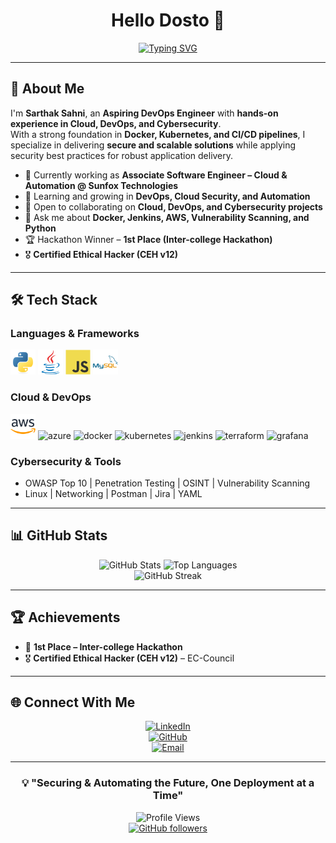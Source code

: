 <div align="center">
  
# Hello Dosto 👋  

[![Typing SVG](https://readme-typing-svg.herokuapp.com?font=Fira+Code&pause=1000&color=2E9EF7&center=true&vCenter=true&width=435&lines=Aspiring+DevOps+Engineer;Cloud+%26+Cybersecurity+Specialist;Docker+%7C+Kubernetes+%7C+Jenkins)](https://git.io/typing-svg)

</div>

---

## 🚀 About Me  

I'm **Sarthak Sahni**, an **Aspiring DevOps Engineer** with **hands-on experience in Cloud, DevOps, and Cybersecurity**.  
With a strong foundation in **Docker, Kubernetes, and CI/CD pipelines**, I specialize in delivering **secure and scalable solutions** while applying security best practices for robust application delivery.  

- 🔭 Currently working as **Associate Software Engineer – Cloud & Automation @ Sunfox Technologies**  
- 🌱 Learning and growing in **DevOps, Cloud Security, and Automation**  
- 👯 Open to collaborating on **Cloud, DevOps, and Cybersecurity projects**  
- 💬 Ask me about **Docker, Jenkins, AWS, Vulnerability Scanning, and Python**  
- 🏆 Hackathon Winner – **1st Place (Inter-college Hackathon)**  
- 🎖️ **Certified Ethical Hacker (CEH v12)**  

---

## 🛠️ Tech Stack  

### **Languages & Frameworks**  
<p align="left">
  <img src="https://raw.githubusercontent.com/devicons/devicon/master/icons/python/python-original.svg" alt="python" width="40" height="40"/>
  <img src="https://raw.githubusercontent.com/devicons/devicon/master/icons/java/java-original.svg" alt="java" width="40" height="40"/>
  <img src="https://raw.githubusercontent.com/devicons/devicon/master/icons/javascript/javascript-original.svg" alt="javascript" width="40" height="40"/>
  <img src="https://raw.githubusercontent.com/devicons/devicon/master/icons/mysql/mysql-original-wordmark.svg" alt="mysql" width="40" height="40"/>
</p>

### **Cloud & DevOps**  
<p align="left">
  <img src="https://raw.githubusercontent.com/devicons/devicon/master/icons/amazonwebservices/amazonwebservices-original-wordmark.svg" alt="aws" width="40" height="40"/>
  <img src="https://www.vectorlogo.zone/logos/azure/azure-icon.svg" alt="azure" width="40" height="40"/>
  <img src="https://www.vectorlogo.zone/logos/docker/docker-official.svg" alt="docker" width="40" height="40"/>
  <img src="https://www.vectorlogo.zone/logos/kubernetes/kubernetes-icon.svg" alt="kubernetes" width="40" height="40"/>
  <img src="https://www.vectorlogo.zone/logos/jenkins/jenkins-icon.svg" alt="jenkins" width="40" height="40"/>
  <img src="https://www.vectorlogo.zone/logos/terraformio/terraformio-icon.svg" alt="terraform" width="40" height="40"/>
  <img src="https://www.vectorlogo.zone/logos/grafana/grafana-icon.svg" alt="grafana" width="40" height="40"/>
</p>

### **Cybersecurity & Tools**  
- OWASP Top 10 | Penetration Testing | OSINT | Vulnerability Scanning  
- Linux | Networking | Postman | Jira | YAML  

---

## 📊 GitHub Stats  

<div align="center">
  <img src="https://github-readme-stats.vercel.app/api?username=srthksahni&show_icons=true&theme=tokyonight&hide_border=true&count_private=true" alt="GitHub Stats" height="165">
  <img src="https://github-readme-stats.vercel.app/api/top-langs/?username=srthksahni&layout=compact&theme=tokyonight&hide_border=true" alt="Top Languages" height="165">
</div>

<div align="center">
  <img src="https://github-readme-streak-stats.herokuapp.com/?user=srthksahni&theme=tokyonight&hide_border=true" alt="GitHub Streak" width="400">
</div>

---

## 🏆 Achievements  

- 🥇 **1st Place – Inter-college Hackathon**  
- 🎖️ **Certified Ethical Hacker (CEH v12)** – EC-Council  

---

## 🌐 Connect With Me  

<div align="center">
  
[![LinkedIn](https://img.shields.io/badge/LinkedIn-Connect-blue?style=for-the-badge&logo=linkedin&logoColor=white)](https://www.linkedin.com/in/sarthaksahni/)  
[![GitHub](https://img.shields.io/badge/GitHub-Follow-black?style=for-the-badge&logo=github&logoColor=white)](https://github.com/srthksahni)  
[![Email](https://img.shields.io/badge/Email-srthksahni@gmail.com-red?style=for-the-badge&logo=gmail&logoColor=white)](mailto:srthksahni@gmail.com)  

</div>

---

<div align="center">
  
### 💡 "Securing & Automating the Future, One Deployment at a Time"  

![Profile Views](https://komarev.com/ghpvc/?username=srthksahni&color=brightgreen&style=flat-square)  
[![GitHub followers](https://img.shields.io/github/followers/srthksahni?label=Follow&style=social)](https://github.com/srthksahni)  

</div>

